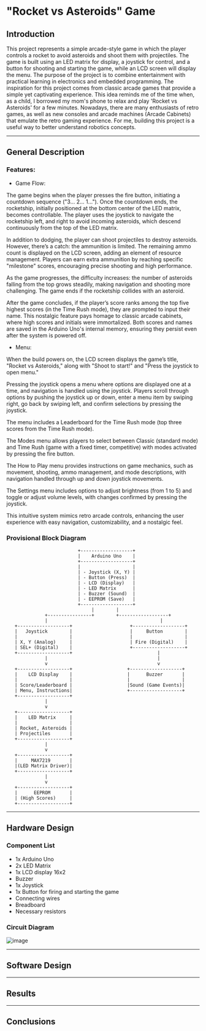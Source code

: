 # "Rocket vs Asteroids" Game

## Introduction

This project represents a simple arcade-style game in which the player controls a rocket to avoid asteroids and shoot them with projectiles. The game is built using an LED matrix for display, a joystick for control, and a button for shooting and starting the game, while an LCD screen will display the menu.
The purpose of the project is to combine entertainment with practical learning in electronics and embedded programming. The inspiration for this project comes from classic arcade games that provide a simple yet captivating experience. This idea reminds me of the time when, as a child, I borrowed my mom's phone to relax and play 'Rocket vs Asteroids' for a few minutes.
Nowadays, there are many enthusiasts of retro games, as well as new consoles and arcade machines (Arcade Cabinets) that emulate the retro gaming experience. For me, building this project is a useful way to better understand robotics concepts.

---

## General Description

### Features:

- Game Flow:

The game begins when the player presses the fire button, initiating a countdown sequence ("3... 2... 1..."). Once the countdown ends, the rocketship, initially positioned at the bottom center of the LED matrix, becomes controllable. The player uses the joystick to navigate the rocketship left, and right to avoid incoming asteroids, which descend continuously from the top of the LED matrix.

In addition to dodging, the player can shoot projectiles to destroy asteroids. However, there’s a catch: the ammunition is limited. The remaining ammo count is displayed on the LCD screen, adding an element of resource management. Players can earn extra ammunition by reaching specific "milestone" scores, encouraging precise shooting and high performance.

As the game progresses, the difficulty increases: the number of asteroids falling from the top grows steadily, making navigation and shooting more challenging. The game ends if the rocketship collides with an asteroid.

After the game concludes, if the player’s score ranks among the top five highest scores (in the Time Rush mode), they are prompted to input their name. This nostalgic feature pays homage to classic arcade cabinets, where high scores and initials were immortalized. Both scores and names are saved in the Arduino Uno's internal memory, ensuring they persist even after the system is powered off.

- Menu:

When the build powers on, the LCD screen displays the game’s title, "Rocket vs Asteroids," along with "Shoot to start!" and "Press the joystick to open menu." 

Pressing the joystick opens a menu where options are displayed one at a time, and navigation is handled using the joystick. Players scroll through options by pushing the joystick up or down, enter a menu item by swiping right, go back by swiping left, and confirm selections by pressing the joystick. 

The menu includes a Leaderboard for the Time Rush mode (top three scores from the Time Rush mode). 

The Modes menu allows players to select between Classic (standard mode) and Time Rush (game with a fixed timer, competitive) with modes activated by pressing the fire button. 

The How to Play menu provides instructions on game mechanics, such as movement, shooting, ammo management, and mode descriptions, with navigation handled through up and down joystick movements. 

The Settings menu includes options to adjust brightness (from 1 to 5) and toggle or adjust volume levels, with changes confirmed by pressing the joystick. 

This intuitive system mimics retro arcade controls, enhancing the user experience with easy navigation, customizability, and a nostalgic feel.

### Provisional Block Diagram
```
                          +-------------------+
                          |    Arduino Uno    | 
                          +-------------------+
                          |                   |
                          | - Joystick (X, Y) |
                          | - Button (Press)  |
                          | - LCD (Display)   |
                          | - LED Matrix      |
                          | - Buzzer (Sound)  |
                          | - EEPROM (Save)   |
                          +-------------------+
                               |        |
              +----------------+        +------------------+
              |                                         |
   +-------------------+                     +-------------------+
   |   Joystick        |                     |     Button        |
   |                   |                     |                   |
   | X, Y (Analog)     |                     | Fire (Digital)    |
   | SEL+ (Digital)    |                     +-------------------+
   +-------------------+                               |
              |                                        |
              v                                        v
   +-------------------+                    +-------------------+
   |    LCD Display    |                    |      Buzzer       |
   |                   |                    |                   |
   | Score/Leaderboard |                    |Sound (Game Events)|
   | Menu, Instructions|                    +-------------------+
   +-------------------+
              |
              v
   +-------------------+
   |    LED Matrix     |
   |                   |
   | Rocket, Asteroids |
   | Projectiles       |
   +-------------------+
              |
              v
   +-------------------+
   |     MAX7219       |
   |(LED Matrix Driver)|
   +-------------------+
              |
              v
   +-------------------+
   |      EEPROM       |
   | (High Scores)     |
   +-------------------+

```
---

## Hardware Design

### Component List

- 1x Arduino Uno
- 2x LED Matrix
- 1x LCD display 16x2
- Buzzer
- 1x Joystick
- 1x Button for firing and starting the game
- Connecting wires
- Breadboard
- Necessary resistors

### Circuit Diagram

![image](https://github.com/user-attachments/assets/68f403c4-a576-442b-83e9-4fc5e2e4d5bc)

---

## Software Design

---

## Results

---

## Conclusions
